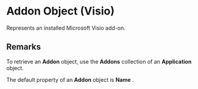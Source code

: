 
# Addon Object (Visio)

Represents an installed Microsoft Visio add-on.


## Remarks

To retrieve an  **Addon** object, use the **Addons** collection of an **Application** object.

The default property of an  **Addon** object is **Name** .

